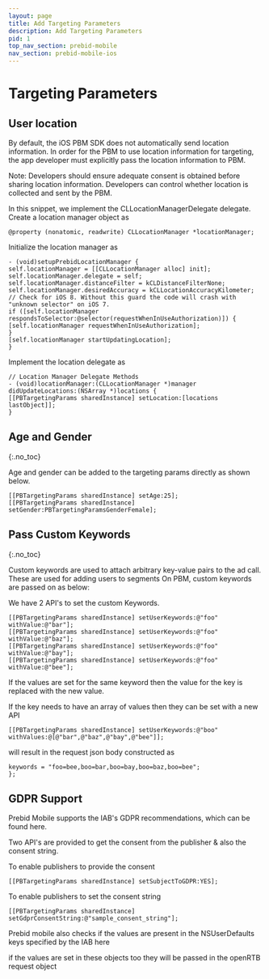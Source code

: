 ```yaml
---
layout: page
title: Add Targeting Parameters
description: Add Targeting Parameters
pid: 1
top_nav_section: prebid-mobile
nav_section: prebid-mobile-ios
---
```



<div class="bs-docs-section" markdown="1">

# Targeting Parameters

## User location

By default, the iOS PBM SDK does not automatically send location information. In order for the PBM to use location information for targeting, the app developer must explicitly pass the location information to PBM.

Note: Developers should ensure adequate consent is obtained before sharing location information. Developers can control whether location is collected and sent by the PBM.

In this snippet, we implement the CLLocationManagerDelegate delegate. Create a location manager object as

```
@property (nonatomic, readwrite) CLLocationManager *locationManager;

```

Initialize the location manager as

```
- (void)setupPrebidLocationManager {
self.locationManager = [[CLLocationManager alloc] init];
self.locationManager.delegate = self;
self.locationManager.distanceFilter = kCLDistanceFilterNone;
self.locationManager.desiredAccuracy = kCLLocationAccuracyKilometer;
// Check for iOS 8. Without this guard the code will crash with "unknown selector" on iOS 7.
if ([self.locationManager respondsToSelector:@selector(requestWhenInUseAuthorization)]) {
[self.locationManager requestWhenInUseAuthorization];
}
[self.locationManager startUpdatingLocation];
}

```

Implement the location delegate as
```
// Location Manager Delegate Methods
- (void)locationManager:(CLLocationManager *)manager didUpdateLocations:(NSArray *)locations {
[[PBTargetingParams sharedInstance] setLocation:[locations lastObject]];
}
```

## Age and Gender
{:.no_toc}

Age and gender can be added to the targeting params directly as shown below.

```
[[PBTargetingParams sharedInstance] setAge:25];
[[PBTargetingParams sharedInstance] setGender:PBTargetingParamsGenderFemale];
```


## Pass Custom Keywords
{:.no_toc}

Custom keywords are used to attach arbitrary key-value pairs to the ad call. These are used for adding users to segments
On PBM, custom keywords are passed on as below:

We have 2 API's to set the custom Keywords.
```
[[PBTargetingParams sharedInstance] setUserKeywords:@"foo" withValue:@"bar"];
[[PBTargetingParams sharedInstance] setUserKeywords:@"foo" withValue:@"baz"];
[[PBTargetingParams sharedInstance] setUserKeywords:@"foo" withValue:@"bay"];
[[PBTargetingParams sharedInstance] setUserKeywords:@"foo" withValue:@"bee"];
```
If the values are set for the same keyword then the value for the key is replaced with the new value.

If the key needs to have an array of values then they can be set with a new API
```
[[PBTargetingParams sharedInstance] setUserKeywords:@"boo" withValues:@[@"bar",@"baz",@"bay",@"bee"]];

```
will result in the request json body constructed as

```user =     {
keywords = "foo=bee,boo=bar,boo=bay,boo=baz,boo=bee";
};
```

## GDPR Support

Prebid Mobile supports the IAB's GDPR recommendations, which can be found here.

Two API's are provided to get the consent from the publisher & also the consent string.

To enable publishers to provide the consent
```
[[PBTargetingParams sharedInstance] setSubjectToGDPR:YES];
```
To enable publishers to set the consent string

```
[[PBTargetingParams sharedInstance] setGdprConsentString:@"sample_consent_string"];
```

Prebid mobile also checks if the values are present in the NSUserDefaults keys specified by the IAB here

if the values are set in these objects too they will be passed in the openRTB request object


</div>
